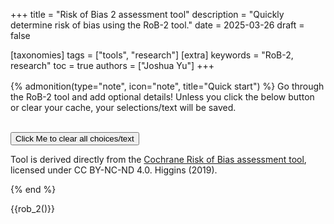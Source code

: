 +++
title = "Risk of Bias 2 assessment tool"
description = "Quickly determine risk of bias using the RoB-2 tool."
date = 2025-03-26
draft = false

[taxonomies]
tags = ["tools", "research"]
[extra]
keywords = "RoB-2, research"
toc = true
authors = ["Joshua Yu"]
+++

<div style="margin-top: 1rem;">
</div>

{% admonition(type="note", icon="note", title="Quick start") %}
Go through the RoB-2 tool and add optional details! Unless you click the below button or clear your cache, your selections/text will be saved.

<br>
<button id="rob2-clear-button">Click Me to clear all choices/text</button>
<br>

Tool is derived directly from the [Cochrane Risk of Bias assessment tool](https://methods.cochrane.org/risk-bias-2), licensed under CC BY-NC-ND 4.0. Higgins (2019).

{% end %}

{{rob_2()}}
